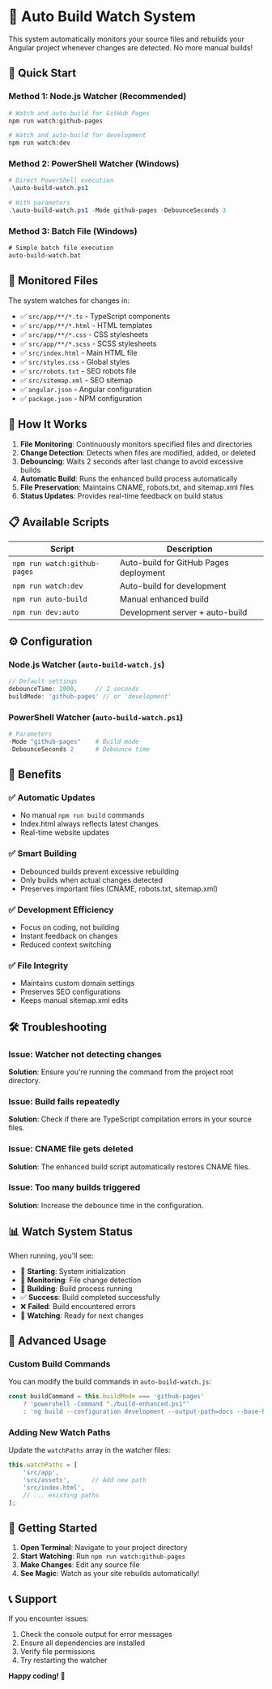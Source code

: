 # 🔄 Auto Build Watch System

This system automatically monitors your source files and rebuilds your Angular project whenever changes are detected. No more manual builds!

## 🚀 Quick Start

### Method 1: Node.js Watcher (Recommended)
```bash
# Watch and auto-build for GitHub Pages
npm run watch:github-pages

# Watch and auto-build for development
npm run watch:dev
```

### Method 2: PowerShell Watcher (Windows)
```powershell
# Direct PowerShell execution
.\auto-build-watch.ps1

# With parameters
.\auto-build-watch.ps1 -Mode github-pages -DebounceSeconds 3
```

### Method 3: Batch File (Windows)
```cmd
# Simple batch file execution
auto-build-watch.bat
```

## 📁 Monitored Files

The system watches for changes in:
- ✅ `src/app/**/*.ts` - TypeScript components
- ✅ `src/app/**/*.html` - HTML templates
- ✅ `src/app/**/*.css` - CSS stylesheets
- ✅ `src/app/**/*.scss` - SCSS stylesheets
- ✅ `src/index.html` - Main HTML file
- ✅ `src/styles.css` - Global styles
- ✅ `src/robots.txt` - SEO robots file
- ✅ `src/sitemap.xml` - SEO sitemap
- ✅ `angular.json` - Angular configuration
- ✅ `package.json` - NPM configuration

## 🔧 How It Works

1. **File Monitoring**: Continuously monitors specified files and directories
2. **Change Detection**: Detects when files are modified, added, or deleted
3. **Debouncing**: Waits 2 seconds after last change to avoid excessive builds
4. **Automatic Build**: Runs the enhanced build process automatically
5. **File Preservation**: Maintains CNAME, robots.txt, and sitemap.xml files
6. **Status Updates**: Provides real-time feedback on build status

## 📋 Available Scripts

| Script | Description |
|--------|-------------|
| `npm run watch:github-pages` | Auto-build for GitHub Pages deployment |
| `npm run watch:dev` | Auto-build for development |
| `npm run auto-build` | Manual enhanced build |
| `npm run dev:auto` | Development server + auto-build |

## ⚙️ Configuration

### Node.js Watcher (`auto-build-watch.js`)
```javascript
// Default settings
debounceTime: 2000,     // 2 seconds
buildMode: 'github-pages' // or 'development'
```

### PowerShell Watcher (`auto-build-watch.ps1`)
```powershell
# Parameters
-Mode "github-pages"    # Build mode
-DebounceSeconds 2      # Debounce time
```

## 🎯 Benefits

### ✅ **Automatic Updates**
- No manual `npm run build` commands
- Index.html always reflects latest changes
- Real-time website updates

### ✅ **Smart Building**
- Debounced builds prevent excessive rebuilding
- Only builds when actual changes detected
- Preserves important files (CNAME, robots.txt, sitemap.xml)

### ✅ **Development Efficiency**
- Focus on coding, not building
- Instant feedback on changes
- Reduced context switching

### ✅ **File Integrity**
- Maintains custom domain settings
- Preserves SEO configurations
- Keeps manual sitemap.xml edits

## 🛠️ Troubleshooting

### Issue: Watcher not detecting changes
**Solution**: Ensure you're running the command from the project root directory.

### Issue: Build fails repeatedly
**Solution**: Check if there are TypeScript compilation errors in your source files.

### Issue: CNAME file gets deleted
**Solution**: The enhanced build script automatically restores CNAME files.

### Issue: Too many builds triggered
**Solution**: Increase the debounce time in the configuration.

## 📊 Watch System Status

When running, you'll see:
- 🔄 **Starting**: System initialization
- 📝 **Monitoring**: File change detection
- 🔧 **Building**: Build process running
- ✅ **Success**: Build completed successfully
- ❌ **Failed**: Build encountered errors
- 👀 **Watching**: Ready for next changes

## 🔧 Advanced Usage

### Custom Build Commands
You can modify the build commands in `auto-build-watch.js`:
```javascript
const buildCommand = this.buildMode === 'github-pages' 
    ? 'powershell -Command "./build-enhanced.ps1"'
    : 'ng build --configuration development --output-path=docs --base-href=/avtech/';
```

### Adding New Watch Paths
Update the `watchPaths` array in the watcher files:
```javascript
this.watchPaths = [
    'src/app',
    'src/assets',      // Add new path
    'src/index.html',
    // ... existing paths
];
```

## 🎉 Getting Started

1. **Open Terminal**: Navigate to your project directory
2. **Start Watching**: Run `npm run watch:github-pages`
3. **Make Changes**: Edit any source file
4. **See Magic**: Watch as your site rebuilds automatically!

## 📞 Support

If you encounter issues:
1. Check the console output for error messages
2. Ensure all dependencies are installed
3. Verify file permissions
4. Try restarting the watcher

**Happy coding! 🚀**
